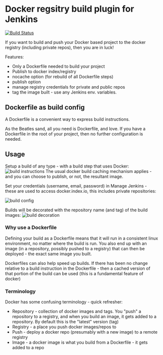 # Docker regsitry build plugin for Jenkins

[![Build Status](https://buildhive.cloudbees.com/job/cloudbees/job/jenkins-docker-registry-builder/badge/icon)](https://buildhive.cloudbees.com/job/cloudbees/job/jenkins-docker-registry-builder/)

If you want to build and push your Docker based project to the docker registry (including private repos), then you are in luck!

Features:
   * Only a Dockerfile needed to build your project
   * Publish to docker index/registry
   * nocache option (for rebuild of all Dockerfile steps)
   * publish option
   * manage registry credentials for private and public repos
   * tag the image built - use any Jenkins env. variables.


## Dockerfile as build config

A Dockerfile is a convenient way to express build instructions.

As the Beatles sand, all you need is Dockerfile, and love. If you have a Dockerfile in the root
of your project, then no further configuration is needed.

## Usage

Setup a build of any type - with a build step that uses Docker:
![build instructions](https://raw.githubusercontent.com/jenkinsci/docker-build-publish-plugin/master/build-config.png)
The usual docker build caching mechanism applies - and you can choose to publish, or not, the resultant image.

Set your credentials (username, email, password) in Manage Jenkins - these are used to access docker.index.io, this includes private repositories:

![build config](https://raw.githubusercontent.com/jenkinsci/docker-build-publish-plugin/master/registry-setup.png)

Builds will be decorated with the repository name (and tag) of the build images:
![build decoration](https://raw.githubusercontent.com/jenkinsci/docker-build-publish-plugin/master/build-label.png)

### Why use a Dockerfile

Defining your build as a Dockerfile means that it will run in a consistent linux environment, no matter where the build is run.
You also end up with an image (in a repository, possibly pushed to a registry) that can then be deployed - the exact same image you built.

Dockerfiles can also help speed up builds. If there has been no change relative to a build instruction in the Dockerfile - then a cached version of that portion of the build can be used (this is a fundamental feature of docker)


### Terminology

Docker has some confusing terminology - quick refresher:

 * Repository - collection of docker images and tags. You "push" a repository to a registry, and when you build an image, it gets added to a repository.
 By default this is the "latest" version (tag)
 * Registry - a place you push docker images/repos to
 * Push - deploy a docker repo (presumably with a new image) to a remote registry
 * Image - a docker image is what you build from a Dockerfile - it gets added to a repo
